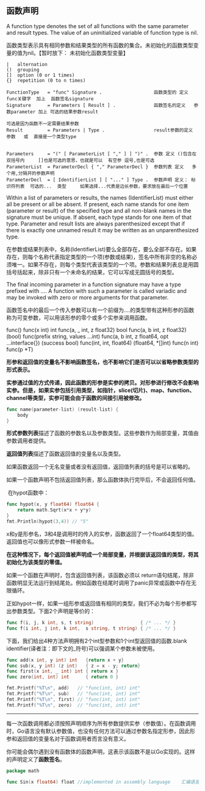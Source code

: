 [go语言特性]: https://go.dev/ref/spec
[goDocumentation]: https://go.dev/doc/	"Go的一切都有"
[effectiveGo]: https://go.dev/doc/effective_go#named-results
[goSpecification-terminationStmt]: https://go.dev/ref/spec#Terminating_statements



## 函数声明

[Go语言函数规范-函数类型]: https://go.dev/ref/spec#Function_types

A function type denotes the set of all functions with the same parameter and result types. The value of an uninitialized variable of function type is nil.

函数类型表示具有相同参数和结果类型的所有函数的集合。未初始化的函数类型变量的值为nil。【暂时放下： 未初始化函数类型变量】

```
|   alternation
()  grouping
[]  option (0 or 1 times)
{}  repetition (0 to n times)
```



```
FunctionType   = "func" Signature .                   函数类型的 定义   func关键字  加上  函数签名signature
Signature      = Parameters [ Result ] .              函数签名的定义   参数parameter 加上 可选的结果参数result 
                                                                                      可选是因为函数不一定需要结果参数
Result         = Parameters | Type .                  result参数的定义    参数   或  直接是一个类型type


Parameters     = "(" [ ParameterList [ "," ] ] ")" .  参数 定义 ()包含在双括号内     []也是可选的意思，也就是可以  有空参 逗号,也是可选  
ParameterList  = ParameterDecl { "," ParameterDecl }  参数列表 定义   多个用,分隔开的参数声明
ParameterDecl  = [ IdentifierList ] [ "..." ] Type .  参数声明 定义： 标识符列表  可选的...  类型     如果选择...代表是边长参数，要求放在最后一个位置
```

Within a list of parameters or results, the names (IdentifierList) must either all be present or all be absent. If present, each name stands for one item (parameter or result) of the specified type and all non-blank names in the signature must be unique. If absent, each type stands for one item of that type. Parameter and result lists are always parenthesized except that if there is exactly one unnamed result it may be written as an unparenthesized type.

在参数或结果列表中，名称(IdentifierList)要么全部存在，要么全部不存在。如果存在，则每个名称代表指定类型的一个项(参数或结果)，签名中所有非空的名称必须唯一。如果不存在，则每个类型代表该类型的一个项。参数和结果列表总是用圆括号括起来，除非只有一个未命名的结果，它可以写成无圆括号的类型。

The final incoming parameter in a function signature may have a type prefixed with .... A function with such a parameter is called variadic and may be invoked with zero or more arguments for that parameter.

函数签名中的最后一个传入参数可以有一个前缀为....的类型带有这种形参的函数称为可变参数，可以用该形参的零个或多个实参来调用函数。

func()
func(x int) int
func(a, _ int, z float32) bool
func(a, b int, z float32) (bool)
func(prefix string, values ...int)
func(a, b int, z float64, opt ...interface{}) (success bool)
func(int, int, float64) (float64, *[]int)
func(n int) func(p *T)





**形参和返回值的变量名不影响函数签名，也不影响它们是否可以以省略参数类型的形式表示。**

**实参通过值的方式传递，因此函数的形参是实参的拷贝。对形参进行修改不会影响实参。但是，如果实参包括引用类型，如指针，slice(切片)、map、function、channel等类型，实参可能会由于函数的间接引用被修改。**

```Go
func name(parameter-list) (result-list) {
    body
}
```

**形式参数列表**描述了函数的参数名以及参数类型。这些参数作为局部变量，其值由参数调用者提供。

**返回值列表**描述了函数返回值的变量名以及类型。

​				如果函数返回一个无名变量或者没有返回值，返回值列表的括号是可以省略的。

​				如果一个函数声明不包括返回值列表，那么函数体执行完毕后，不会返回任何值。

​				在hypot函数中：

```Go
func hypot(x, y float64) float64 {
    return math.Sqrt(x*x + y*y)
}
fmt.Println(hypot(3,4)) // "5"
```

​				x和y是形参名，3和4是调用时的传入的实参，函数返回了一个float64类型的值。 返回值也可以像形式参数一样被命名。

​				**在这种情况下，每个返回值被声明成一个局部变量，并根据该返回值的类型，将其初始化为该类型的零值。** 

如果一个函数在声明时，包含返回值列表，该函数必须以 return语句结尾，除非函数明显无法运行到结尾处。例如函数在结尾时调用了panic异常或函数中存在无限循环。

[终止语句声明]: https://go.dev/ref/spec#Terminating_statements

正如hypot一样，如果一组形参或返回值有相同的类型，我们不必为每个形参都写出参数类型。下面2个声明是等价的：

```Go
func f(i, j, k int, s, t string)                 { /* ... */ }
func f(i int, j int, k int,  s string, t string) { /* ... */ }
```

下面，我们给出4种方法声明拥有2个int型参数和1个int型返回值的函数.blank identifier(译者注：即下文的_符号)可以强调某个参数未被使用。

```Go
func add(x int, y int) int   {return x + y}
func sub(x, y int) (z int)   { z = x - y; return}
func first(x int, _ int) int { return x }
func zero(int, int) int      { return 0 }

fmt.Printf("%T\n", add)   // "func(int, int) int"
fmt.Printf("%T\n", sub)   // "func(int, int) int"
fmt.Printf("%T\n", first) // "func(int, int) int"
fmt.Printf("%T\n", zero)  // "func(int, int) int"
```

****

每一次函数调用都必须按照声明顺序为所有参数提供实参（参数值）。在函数调用时，Go语言没有默认参数值，也没有任何方法可以通过参数名指定形参，因此形参和返回值的变量名对于函数调用者而言没有意义。

你可能会偶尔遇到没有函数体的函数声明，这表示该函数不是以Go实现的。这样的声明定义了**函数签名**。

```Go
package math

func Sin(x float64) float //implemented in assembly language    汇编语言实现
```


